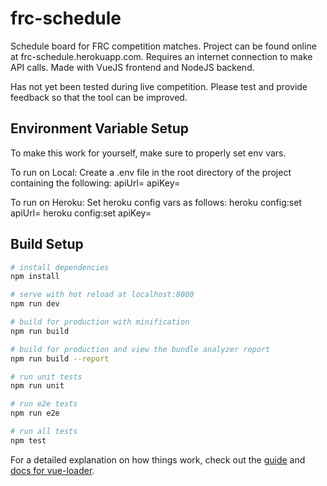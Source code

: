 # frc-schedule

Schedule board for FRC competition matches.
Project can be found online at frc-schedule.herokuapp.com. Requires an internet connection to make API calls.
Made with VueJS frontend and NodeJS backend.

Has not yet been tested during live competition. Please test and provide feedback so that the tool can be improved.

## Environment Variable Setup
To make this work for yourself, make sure to properly set env vars.

To run on Local: 
	Create a .env file in the root directory of the project containing the following:
		apiUrl=<insert api url here>
		apiKey=<insert api key here>

To run on Heroku:
	Set heroku config vars as follows:
		heroku config:set apiUrl=<insert api url here>
		heroku config:set apiKey=<insert api key here>
	

## Build Setup

``` bash
# install dependencies
npm install

# serve with hot reload at localhost:8080
npm run dev

# build for production with minification
npm run build

# build for production and view the bundle analyzer report
npm run build --report

# run unit tests
npm run unit

# run e2e tests
npm run e2e

# run all tests
npm test
```

For a detailed explanation on how things work, check out the [guide](http://vuejs-templates.github.io/webpack/) and [docs for vue-loader](http://vuejs.github.io/vue-loader).
